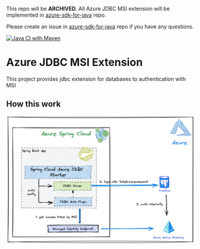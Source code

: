 This repo will be **ARCHIVED**. All Azure JDBC MSI extension will be implemented in [azure-sdk-for-java](https://github.com/Azure/azure-sdk-for-java) repo. 

Please create an issue in [azure-sdk-for-java](https://github.com/Azure/azure-sdk-for-java) repo if you have any questions. 


[![Java CI with Maven](https://github.com/Azure/azure-jdbc-msi-extension/actions/workflows/maven.yml/badge.svg)](https://github.com/Azure/azure-jdbc-msi-extension/actions/workflows/maven.yml)

# Azure JDBC MSI Extension
This project provides jdbc extension for databases to authentication with MSI


## How this work

![how this work](./design/jdbc-auth-design.png)

